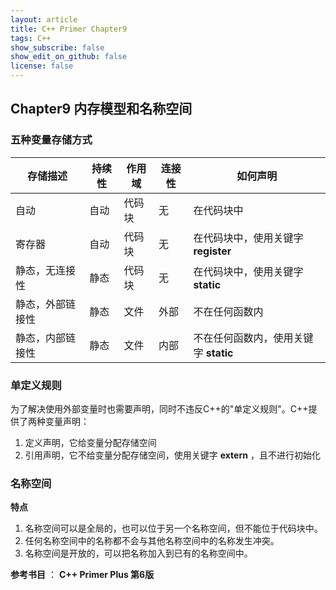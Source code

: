 ```yaml
---
layout: article
title: C++ Primer Chapter9
tags: C++
show_subscribe: false
show_edit_on_github: false
license: false
---
```


<!--more-->

## Chapter9 内存模型和名称空间



### 五种变量存储方式

| 存储描述         | 持续性 | 作用域 | 连接性 | 如何声明                              |
| ---------------- | ------ | ------ | ------ | ------------------------------------- |
| 自动             | 自动   | 代码块 | 无     | 在代码块中                            |
| 寄存器           | 自动   | 代码块 | 无     | 在代码块中，使用关键字 **register**   |
| 静态，无连接性   | 静态   | 代码块 | 无     | 在代码块中，使用关键字 **static**     |
| 静态，外部链接性 | 静态   | 文件   | 外部   | 不在任何函数内                        |
| 静态，内部链接性 | 静态   | 文件   | 内部   | 不在任何函数内，使用关键字 **static** |



### 单定义规则

为了解决使用外部变量时也需要声明，同时不违反C++的"单定义规则"。C++提供了两种变量声明：

1. 定义声明，它给变量分配存储空间
2. 引用声明，它不给变量分配存储空间，使用关键字 **extern** ，且不进行初始化



### 名称空间

**特点**

1. 名称空间可以是全局的，也可以位于另一个名称空间，但不能位于代码块中。
2. 任何名称空间中的名称都不会与其他名称空间中的名称发生冲突。
3. 名称空间是开放的，可以把名称加入到已有的名称空间中。



**参考书目** ： **C++ Primer Plus 第6版**





